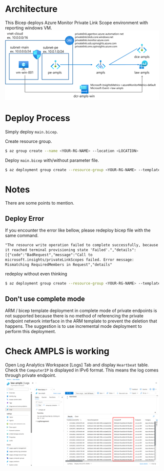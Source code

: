 # Architecture
This Bicep deploys Azure Monitor Private Link Scope environment with reporting windows VM.
![](/imgs/env.png)

# Deploy Process
Simply deploy `main.bicep`.

Create resource group.
```bash
$ az group create --name <YOUR-RG-NAME> --location <LOCATION>
```
Deploy `main.bicep` with/without parameter file.
```bash
$ az deployment group create --resource-group <YOUR-RG-NAME> --template-file main.bicep --parameters .\params-samples.json
```


# Notes
There are some points to mention.

## Deploy Error
If you encounter the error like bellow, please redeploy bicep file with the same command.
```
"The resource write operation failed to complete successfully, because it reached terminal provisioning state 'Failed'.","details":[{"code":"BadRequest","message":"Call to microsoft.insights/privateLinkScopes failed. Error message: Mismatching RequiredMembers in Request","details"
```
redeploy without even thinking
```bash
$ az deployment group create --resource-group <YOUR-RG-NAME> --template-file main.bicep --parameters .\params-samples.json
```

## Don't use complete mode
ARM / bicep template deployment in complete mode of private endpoints is not supported because there is no method of referencing the private endpoint network interface in the ARM template to prevent the deletion that happens. 
The suggestion is to use incremental mode deployment to perform this deployment. 

# Check AMPLS is working
Open Log Analytics Workspace [Logs] Tab and display `Heartbeat` table. Check the `ComputerIP` is displayed in IPv6 format. This means the log comes through private endpoint.
![](/imgs/law.png)